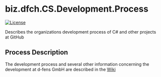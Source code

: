 # biz.dfch.CS.Development.Process
[![License](https://img.shields.io/badge/license-Apache%20License%202.0-blue.svg)](https://github.com/dfensgmbh/biz.dfch.Development.CS.Process/blob/master/LICENSE)

Describes the organizations development process of C# and other projects at GitHub

## Process Description

The development process and several other information concerning the development at d-fens GmbH are described in the [Wiki](https://github.com/dfensgmbh/biz.dfch.CS.Development.Process/wiki)
